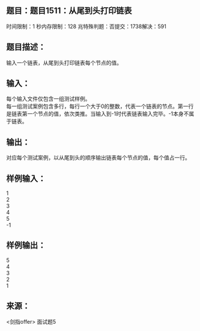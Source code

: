 题目：题目1511：从尾到头打印链表
-----------
时间限制：1 秒内存限制：128 兆特殊判题：否提交：1738解决：591

题目描述：
-----------
输入一个链表，从尾到头打印链表每个节点的值。

输入：
-----------
每个输入文件仅包含一组测试样例。  
每一组测试案例包含多行，每行一个大于0的整数，代表一个链表的节点。第一行是链表第一个节点的值，依次类推。当输入到-1时代表链表输入完毕。-1本身不属于链表。  

输出：
-----------
对应每个测试案例，以从尾到头的顺序输出链表每个节点的值，每个值占一行。

样例输入：
-----------
1  
2  
3  
4  
5  
-1

样例输出：
-----------
5  
4  
3  
2  
1

来源：
-----------
<剑指offer> 面试题5
